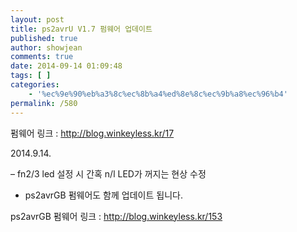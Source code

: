 ```yaml
---
layout: post
title: ps2avrU V1.7 펌웨어 업데이트
published: true
author: showjean
comments: true
date: 2014-09-14 01:09:48
tags: [ ]
categories:
    - '%ec%9e%90%eb%a3%8c%ec%8b%a4%ed%8e%8c%ec%9b%a8%ec%96%b4'
permalink: /580
---
```

펌웨어 링크 : http://blog.winkeyless.kr/17



2014.9.14.



&#8211; fn2/3 led 설정 시 간혹 n/l LED가 꺼지는 현상 수정





* ps2avrGB 펌웨어도 함께 업데이트 됩니다.

ps2avrGB 펌웨어 링크 : http://blog.winkeyless.kr/153